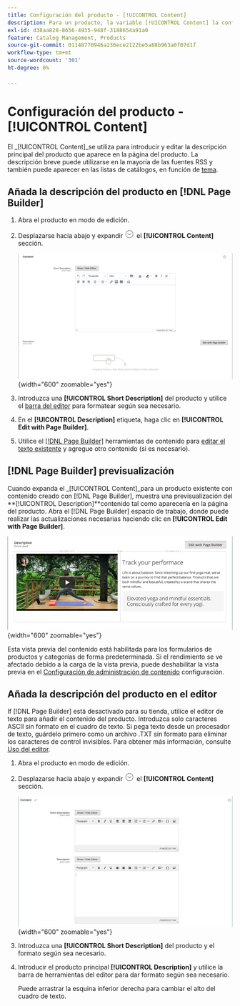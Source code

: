 ```yaml
---
title: Configuración del producto - [!UICONTROL Content]
description: Para un producto, la variable [!UICONTROL Content] la configuración define la descripción principal del producto que aparece en la página del producto.
exl-id: d38aa828-8656-4935-948f-3188654a91a0
feature: Catalog Management, Products
source-git-commit: 01148770946a236ece2122be5a88b963a0f07d1f
workflow-type: tm+mt
source-wordcount: '301'
ht-degree: 0%

---
```


# Configuración del producto - [!UICONTROL Content]

El _[!UICONTROL Content]_se utiliza para introducir y editar la descripción principal del producto que aparece en la página del producto. La descripción breve puede utilizarse en la mayoría de las fuentes RSS y también puede aparecer en las listas de catálogos, en función de [tema](../content-design/themes.md).

## Añada la descripción del producto en [!DNL Page Builder]

1. Abra el producto en modo de edición.

1. Desplazarse hacia abajo y expandir ![Selector de expansión](../assets/icon-display-expand.png) el **[!UICONTROL Content]** sección.

   ![Contenido del producto](./assets/product-content.png){width="600" zoomable="yes"}

1. Introduzca una **[!UICONTROL Short Description]** del producto y utilice el [barra del editor](../content-design/editor.md) para formatear según sea necesario.

1. En el **[!UICONTROL Description]** etiqueta, haga clic en **[!UICONTROL Edit with Page Builder]**.

1. Utilice el [[!DNL Page Builder]](../page-builder/introduction.md) herramientas de contenido para [editar el texto existente](../page-builder/text.md) y agregue otro contenido (si es necesario).

## [!DNL Page Builder] previsualización

Cuando expanda el _[!UICONTROL Content]_para un producto existente con contenido creado con [!DNL Page Builder], muestra una previsualización del **[!UICONTROL Description]**contenido tal como aparecería en la página del producto. Abra el [!DNL Page Builder] espacio de trabajo, donde puede realizar las actualizaciones necesarias haciendo clic en **[!UICONTROL Edit with Page Builder]**.

![Previsualización de descripción](../page-builder/assets/pb-product-category-content-preview.png){width="600" zoomable="yes"}

Esta vista previa del contenido está habilitada para los formularios de productos y categorías de forma predeterminada. Si el rendimiento se ve afectado debido a la carga de la vista previa, puede deshabilitar la vista previa en el [Configuración de administración de contenido](../configuration-reference/general/content-management.md#advanced-content-tools) configuración.

## Añada la descripción del producto en el editor

If [!DNL Page Builder] está desactivado para su tienda, utilice el editor de texto para añadir el contenido del producto. Introduzca solo caracteres ASCII sin formato en el cuadro de texto. Si pega texto desde un procesador de texto, guárdelo primero como un archivo .TXT sin formato para eliminar los caracteres de control invisibles. Para obtener más información, consulte [Uso del editor](../content-design/editor.md).

1. Abra el producto en modo de edición.

1. Desplazarse hacia abajo y expandir ![Selector de expansión](../assets/icon-display-expand.png) el **[!UICONTROL Content]** sección.

   ![Contenido de producto simple](./assets/product-simple-content.png){width="600" zoomable="yes"}

1. Introduzca una **[!UICONTROL Short Description]** del producto y el formato según sea necesario.

1. Introducir el producto principal **[!UICONTROL Description]** y utilice la barra de herramientas del editor para dar formato según sea necesario.

   Puede arrastrar la esquina inferior derecha para cambiar el alto del cuadro de texto.
